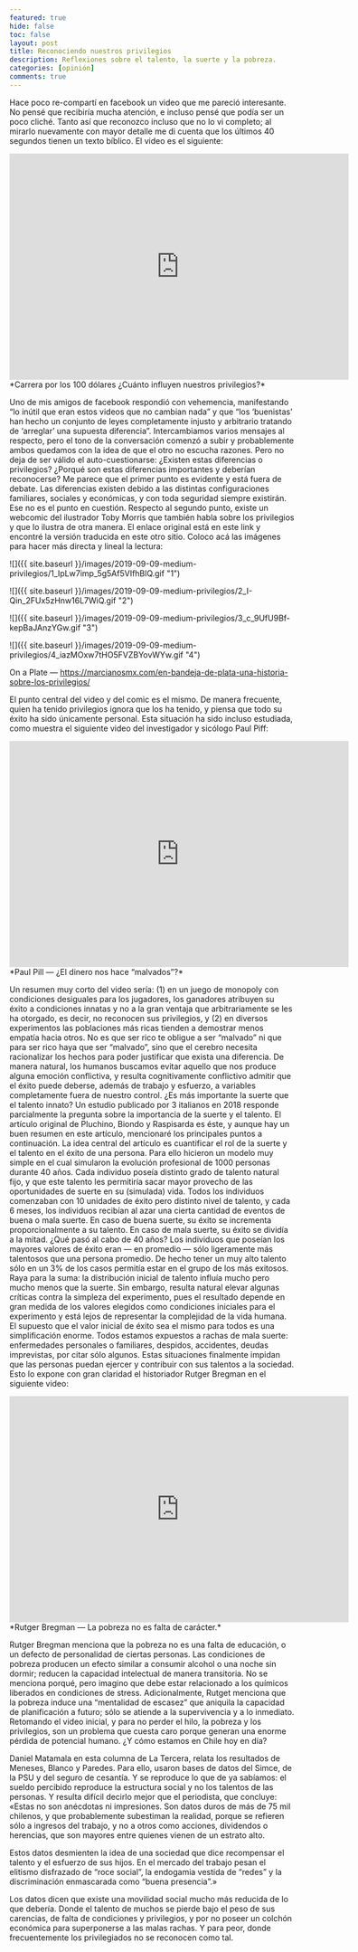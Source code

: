 ```yaml
---
featured: true
hide: false
toc: false
layout: post
title: Reconociendo nuestros privilegios
description: Reflexiones sobre el talento, la suerte y la pobreza. 
categories: [opinión]
comments: true
---
```


Hace poco re-compartí en facebook un video que me pareció interesante. No pensé que recibiría mucha atención, e incluso pensé que podía ser un poco cliché. Tanto así que reconozco incluso que no lo vi completo; al mirarlo nuevamente con mayor detalle me di cuenta que los últimos 40 segundos tienen un texto bíblico. El video es el siguiente:

<center>
<iframe width="600" height="400" src="https://www.youtube.com/embed/WNHw5eVzv5U" frameborder="0" allowfullscreen></iframe>
</center>
*Carrera por los 100 dólares ¿Cuánto influyen nuestros privilegios?*

Uno de mis amigos de facebook respondió con vehemencia, manifestando “lo inútil que eran estos videos que no cambian nada” y que “los ‘buenistas’ han hecho un conjunto de leyes completamente injusto y arbitrario tratando de ‘arreglar’ una supuesta diferencia”. Intercambiamos varios mensajes al respecto, pero el tono de la conversación comenzó a subir y probablemente ambos quedamos con la idea de que el otro no escucha razones. Pero no deja de ser válido el auto-cuestionarse:
¿Existen estas diferencias o privilegios?
¿Porqué son estas diferencias importantes y deberían reconocerse?
Me parece que el primer punto es evidente y está fuera de debate. Las diferencias existen debido a las distintas configuraciones familiares, sociales y económicas, y con toda seguridad siempre existirán. Ese no es el punto en cuestión.
Respecto al segundo punto, existe un webcomic del ilustrador Toby Morris que también habla sobre los privilegios y que lo ilustra de otra manera. El enlace original está en este link y encontré la versión traducida en este otro sitio. Coloco acá las imágenes para hacer más directa y lineal la lectura:

![]({{ site.baseurl }}/images/2019-09-09-medium-privilegios/1_IpLw7imp_5g5Af5VIfhBlQ.gif "1")

![]({{ site.baseurl }}/images/2019-09-09-medium-privilegios/2_I-Qin_2FUx5zHnw16L7WiQ.gif "2")

![]({{ site.baseurl }}/images/2019-09-09-medium-privilegios/3_c_9UfU9Bf-kepBaJAnzYGw.gif "3")

![]({{ site.baseurl }}/images/2019-09-09-medium-privilegios/4_iazMOxw7tHO5FVZBYovWYw.gif "4")

On a Plate — https://marcianosmx.com/en-bandeja-de-plata-una-historia-sobre-los-privilegios/

El punto central del video y del comic es el mismo. De manera frecuente, quien ha tenido privilegios ignora que los ha tenido, y piensa que todo su éxito ha sido únicamente personal. Esta situación ha sido incluso estudiada, como muestra el siguiente video del investigador y sicólogo Paul Piff:

<center>
<iframe width="600" height="400" src="https://www.youtube.com/embed/tzBeZ8FQC_o" frameborder="0" allowfullscreen></iframe>
</center>
*Paul Pill — ¿El dinero nos hace “malvados”?*

Un resumen muy corto del video sería: (1) en un juego de monopoly con condiciones desiguales para los jugadores, los ganadores atribuyen su éxito a condiciones innatas y no a la gran ventaja que arbitrariamente se les ha otorgado, es decir, no reconocen sus privilegios, y (2) en diversos experimentos las poblaciones más ricas tienden a demostrar menos empatía hacia otros. No es que ser rico te obligue a ser “malvado” ni que para ser rico haya que ser “malvado”, sino que el cerebro necesita racionalizar los hechos para poder justificar que exista una diferencia. De manera natural, los humanos buscamos evitar aquello que nos produce alguna emoción conflictiva, y resulta cognitivamente conflictivo admitir que el éxito puede deberse, además de trabajo y esfuerzo, a variables completamente fuera de nuestro control.
¿Es más importante la suerte que el talento innato?
Un estudio publicado por 3 italianos en 2018 responde parcialmente la pregunta sobre la importancia de la suerte y el talento. El artículo original de Pluchino, Biondo y Raspisarda es éste, y aunque hay un buen resumen en este artículo, mencionaré los principales puntos a continuación. La idea central del artículo es cuantificar el rol de la suerte y el talento en el éxito de una persona. Para ello hicieron un modelo muy simple en el cual simularon la evolución profesional de 1000 personas durante 40 años. Cada individuo poseía distinto grado de talento natural fijo, y que este talento les permitiría sacar mayor provecho de las oportunidades de suerte en su (simulada) vida. Todos los individuos comenzaban con 10 unidades de éxito pero distinto nivel de talento, y cada 6 meses, los individuos recibían al azar una cierta cantidad de eventos de buena o mala suerte. En caso de buena suerte, su éxito se incrementa proporcionalmente a su talento. En caso de mala suerte, su éxito se dividía a la mitad. ¿Qué pasó al cabo de 40 años? Los individuos que poseían los mayores valores de éxito eran — en promedio — sólo ligeramente más talentosos que una persona promedio. De hecho tener un muy alto talento sólo en un 3% de los casos permitía estar en el grupo de los más exitosos. Raya para la suma: la distribución inicial de talento influía mucho pero mucho menos que la suerte. Sin embargo, resulta natural elevar algunas críticas contra la simpleza del experimento, pues el resultado depende en gran medida de los valores elegidos como condiciones iniciales para el experimento y está lejos de representar la complejidad de la vida humana. El supuesto que el valor inicial de éxito sea el mismo para todos es una simplificación enorme.
Todos estamos expuestos a rachas de mala suerte: enfermedades personales o familiares, despidos, accidentes, deudas imprevistas, por citar sólo algunos. Estas situaciones finalmente impidan que las personas puedan ejercer y contribuir con sus talentos a la sociedad. Esto lo expone con gran claridad el historiador Rutger Bregman en el siguiente video:

<center>
<iframe width="600" height="400" src="https://www.youtube.com/embed/ydKcaIE6O1k" frameborder="0" allowfullscreen></iframe>
</center>
*Rutger Bregman — La pobreza no es falta de carácter.*

Rutger Bregman menciona que la pobreza no es una falta de educación, o un defecto de personalidad de ciertas personas. Las condiciones de pobreza producen un efecto similar a consumir alcohol o una noche sin dormir; reducen la capacidad intelectual de manera transitoria. No se menciona porqué, pero imagino que debe estar relacionado a los químicos liberados en condiciones de stress. Adicionalmente, Rutget menciona que la pobreza induce una “mentalidad de escasez” que aniquila la capacidad de planificación a futuro; sólo se atiende a la supervivencia y a lo inmediato. Retomando el video inicial, y para no perder el hilo, la pobreza y los privilegios, son un problema que cuesta caro porque generan una enorme pérdida de potencial humano.
¿Y cómo estamos en Chile hoy en día?

Daniel Matamala en esta columna de La Tercera, relata los resultados de Meneses, Blanco y Paredes. Para ello, usaron bases de datos del Simce, de la PSU y del seguro de cesantía. Y se reproduce lo que de ya sabíamos: el sueldo percibido reproduce la estructura social y no los talentos de las personas. Y resulta difícil decirlo mejor que el periodista, que concluye:
«Estas no son anécdotas ni impresiones. Son datos duros de más de 75 mil chilenos, y que probablemente subestiman la realidad, porque se refieren sólo a ingresos del trabajo, y no a otros como acciones, dividendos o herencias, que son mayores entre quienes vienen de un estrato alto.

Estos datos desmienten la idea de una sociedad que dice recompensar el talento y el esfuerzo de sus hijos. En el mercado del trabajo pesan el elitismo disfrazado de “roce social”, la endogamia vestida de “redes” y la discriminación enmascarada como “buena presencia”.»

Los datos dicen que existe una movilidad social mucho más reducida de lo que debería. Donde el talento de muchos se pierde bajo el peso de sus carencias, de falta de condiciones y privilegios, y por no poseer un colchón económica para superponerse a las malas rachas. Y para peor, donde frecuentemente los privilegiados no se reconocen como tal.